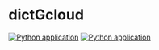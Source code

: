 # dictGcloud

[![Python application](https://github.com/vikrant-pune/dictGcloud/actions/workflows/python-app.yml/badge.svg?branch=main)](https://github.com/vikrant-pune/dictGcloud/actions/workflows/python-app.yml)
[![Python application](https://github.com/vikrant-pune/dictGcloud/actions/workflows/python-app.yml/badge.svg)](https://github.com/vikrant-pune/dictGcloud/actions/workflows/python-app.yml) 
